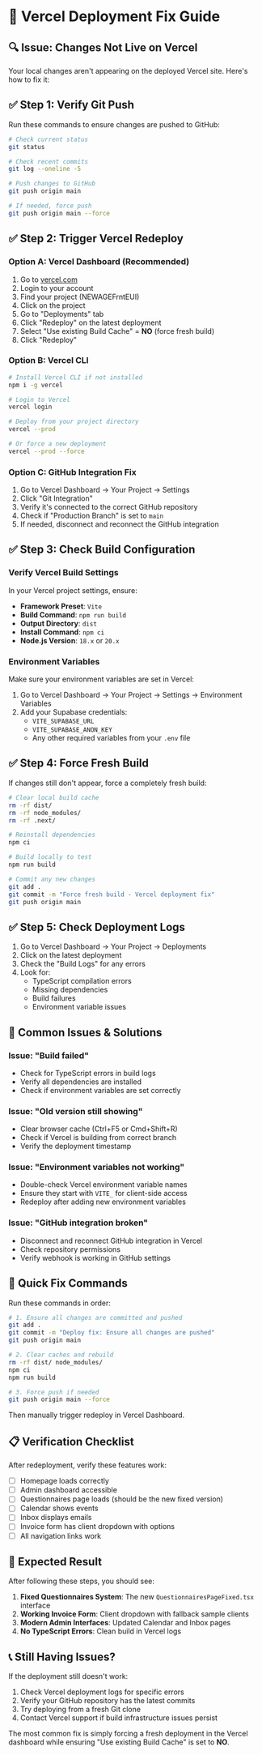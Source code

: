 # 🚀 Vercel Deployment Fix Guide

## 🔍 **Issue**: Changes Not Live on Vercel

Your local changes aren't appearing on the deployed Vercel site. Here's how to fix it:

## ✅ **Step 1: Verify Git Push**

Run these commands to ensure changes are pushed to GitHub:

```bash
# Check current status
git status

# Check recent commits
git log --oneline -5

# Push changes to GitHub
git push origin main

# If needed, force push
git push origin main --force
```

## ✅ **Step 2: Trigger Vercel Redeploy**

### **Option A: Vercel Dashboard (Recommended)**
1. Go to [vercel.com](https://vercel.com)
2. Login to your account
3. Find your project (NEWAGEFrntEUI)
4. Click on the project
5. Go to "Deployments" tab
6. Click "Redeploy" on the latest deployment
7. Select "Use existing Build Cache" = **NO** (force fresh build)
8. Click "Redeploy"

### **Option B: Vercel CLI**
```bash
# Install Vercel CLI if not installed
npm i -g vercel

# Login to Vercel
vercel login

# Deploy from your project directory
vercel --prod

# Or force a new deployment
vercel --prod --force
```

### **Option C: GitHub Integration Fix**
1. Go to Vercel Dashboard → Your Project → Settings
2. Click "Git Integration"
3. Verify it's connected to the correct GitHub repository
4. Check if "Production Branch" is set to `main`
5. If needed, disconnect and reconnect the GitHub integration

## ✅ **Step 3: Check Build Configuration**

### **Verify Vercel Build Settings**
In your Vercel project settings, ensure:

- **Framework Preset**: `Vite`
- **Build Command**: `npm run build`
- **Output Directory**: `dist`
- **Install Command**: `npm ci`
- **Node.js Version**: `18.x` or `20.x`

### **Environment Variables**
Make sure your environment variables are set in Vercel:
1. Go to Vercel Dashboard → Your Project → Settings → Environment Variables
2. Add your Supabase credentials:
   - `VITE_SUPABASE_URL`
   - `VITE_SUPABASE_ANON_KEY`
   - Any other required variables from your `.env` file

## ✅ **Step 4: Force Fresh Build**

If changes still don't appear, force a completely fresh build:

```bash
# Clear local build cache
rm -rf dist/
rm -rf node_modules/
rm -rf .next/

# Reinstall dependencies
npm ci

# Build locally to test
npm run build

# Commit any new changes
git add .
git commit -m "Force fresh build - Vercel deployment fix"
git push origin main
```

## ✅ **Step 5: Check Deployment Logs**

1. Go to Vercel Dashboard → Your Project → Deployments
2. Click on the latest deployment
3. Check the "Build Logs" for any errors
4. Look for:
   - TypeScript compilation errors
   - Missing dependencies
   - Build failures
   - Environment variable issues

## 🐛 **Common Issues & Solutions**

### **Issue: "Build failed"**
- Check for TypeScript errors in build logs
- Verify all dependencies are installed
- Check if environment variables are set correctly

### **Issue: "Old version still showing"**
- Clear browser cache (Ctrl+F5 or Cmd+Shift+R)
- Check if Vercel is building from correct branch
- Verify the deployment timestamp

### **Issue: "Environment variables not working"**
- Double-check Vercel environment variable names
- Ensure they start with `VITE_` for client-side access
- Redeploy after adding new environment variables

### **Issue: "GitHub integration broken"**
- Disconnect and reconnect GitHub integration in Vercel
- Check repository permissions
- Verify webhook is working in GitHub settings

## 🚀 **Quick Fix Commands**

Run these commands in order:

```bash
# 1. Ensure all changes are committed and pushed
git add .
git commit -m "Deploy fix: Ensure all changes are pushed"
git push origin main

# 2. Clear caches and rebuild
rm -rf dist/ node_modules/
npm ci
npm run build

# 3. Force push if needed
git push origin main --force
```

Then manually trigger redeploy in Vercel Dashboard.

## 📋 **Verification Checklist**

After redeployment, verify these features work:

- [ ] Homepage loads correctly
- [ ] Admin dashboard accessible
- [ ] Questionnaires page loads (should be the new fixed version)
- [ ] Calendar shows events
- [ ] Inbox displays emails
- [ ] Invoice form has client dropdown with options
- [ ] All navigation links work

## 🎯 **Expected Result**

After following these steps, you should see:

1. **Fixed Questionnaires System**: The new `QuestionnairesPageFixed.tsx` interface
2. **Working Invoice Form**: Client dropdown with fallback sample clients
3. **Modern Admin Interfaces**: Updated Calendar and Inbox pages
4. **No TypeScript Errors**: Clean build in Vercel logs

## 📞 **Still Having Issues?**

If the deployment still doesn't work:

1. Check Vercel deployment logs for specific errors
2. Verify your GitHub repository has the latest commits
3. Try deploying from a fresh Git clone
4. Contact Vercel support if build infrastructure issues persist

The most common fix is simply forcing a fresh deployment in the Vercel dashboard while ensuring "Use existing Build Cache" is set to **NO**.
